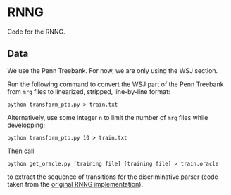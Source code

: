# RNNG

Code for the RNNG.

## Data

We use the Penn Treebank. For now, we are only using the WSJ section.

Run the following command to convert the WSJ part of the Penn Treebank from `mrg` files to linearized, stripped, line-by-line format:
```
python transform_ptb.py > train.txt
```
Alternatively, use some integer `n` to limit the number of `mrg` files while developping:
```
python transform_ptb.py 10 > train.txt
```

Then call
```
python get_oracle.py [training file] [training file] > train.oracle
```
to extract the sequence of transitions for the discriminative parser (code taken from the [original RNNG implementation](https://github.com/clab/rnng)).
